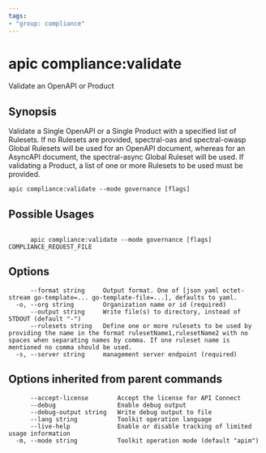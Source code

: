 ```yaml
---
tags:
- "group: compliance"
---
```

# apic compliance:validate

Validate an OpenAPI or Product

## Synopsis

Validate a Single OpenAPI or a Single Product with a specified list of Rulesets.
If no Rulesets are provided, spectral-oas and spectral-owasp Global Rulesets will be used for an OpenAPI document, whereas for an AsyncAPI document, the spectral-async Global Ruleset will be used.
If validating a Product, a list of one or more Rulesets to be used must be provided.

```
apic compliance:validate --mode governance [flags]
```

## Possible Usages

```

      apic compliance:validate --mode governance [flags] COMPLIANCE_REQUEST_FILE

```

## Options

```
      --format string     Output format. One of [json yaml octet-stream go-template=... go-template-file=...], defaults to yaml.
  -o, --org string        Organization name or id (required)
      --output string     Write file(s) to directory, instead of STDOUT (default "-")
      --rulesets string   Define one or more rulesets to be used by providing the name in the format rulesetName1,rulesetName2 with no spaces when separating names by comma. If one ruleset name is mentioned no comma should be used.
  -s, --server string     management server endpoint (required)
```

## Options inherited from parent commands

```
      --accept-license        Accept the license for API Connect
      --debug                 Enable debug output
      --debug-output string   Write debug output to file
      --lang string           Toolkit operation language
      --live-help             Enable or disable tracking of limited usage information
  -m, --mode string           Toolkit operation mode (default "apim")
```
